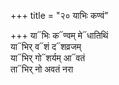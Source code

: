 +++
title = "२० याभिः कण्वं"

+++
या᳓भिः क᳓ण्वम् मे᳓धातिथिं  
या᳓भिर् व᳓शं द᳓शव्रजम्  
या᳓भिर् गो᳓शर्यम् आ᳓वतं  
ता᳓भिर् नो अवतं नरा